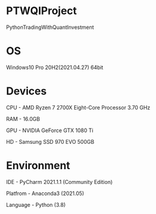 # PTWQIProject

PythonTradingWithQuantInvestment


# OS

Windows10 Pro 20H2(2021.04.27) 64bit

# Devices

CPU - AMD Ryzen 7 2700X Eight-Core Processor            3.70 GHz

RAM - 16.0GB

GPU - NVIDIA GeForce GTX 1080 Ti

HD - Samsung SSD 970 EVO 500GB


# Environment

IDE - PyCharm 2021.1.1 (Community Edition)

Platfrom - Anaconda3 (2021.05)

Language - Python (3.8)
